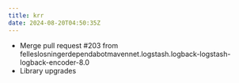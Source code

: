 ```yaml
---
title: krr
date: 2024-08-20T04:50:35Z
---
```

- Merge pull request #203 from felleslosningerdependabotmavennet.logstash.logback-logstash-logback-encoder-8.0
- Library upgrades

